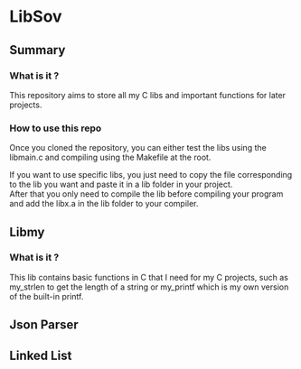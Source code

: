 # LibSov

## Summary

### What is it ?
This repository aims to store all my C libs and important functions for later projects.

### How to use this repo
Once you cloned the repository, you can either test the libs using the libmain.c and compiling using the Makefile at the root.

If you want to use specific libs, you just need to copy the file corresponding to the lib you want and paste it in a lib folder in your project.  
After that you only need to compile the lib before compiling your program and add the libx.a in the lib folder to your compiler.  

## Libmy

### What is it ?
This lib contains basic functions in C that I need for my C projects, such as my_strlen to get the length of a string or my_printf which is my own version of the built-in printf.
## Json Parser
## Linked List
